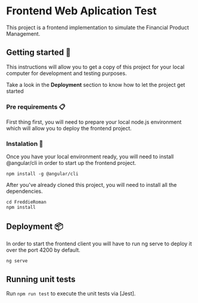 # Frontend Web Aplication Test

This project is a frontend implementation to simulate the Financial Product Management.

## Getting started 🚀

This instructions will allow you to get a copy of this project for your local computer for development and testing purposes.

Take a look in the **Deployment** section to know how to let the project get started

### Pre requirements 📋

First thing first, you will need to prepare your local node.js environment which will allow you to deploy the frontend project.

### Instalation 🔧

Once you have your local environment ready, you will need to install @angular/cli in order to start up the frontend project.

```
npm install -g @angular/cli
```

After you've already cloned this project, you will need to install all the dependencies.

```
cd FreddieRoman
npm install
```

## Deployment 📦

In order to start the frontend client you will have to run ng serve to deploy it over the port 4200 by default.

```
ng serve
```

## Running unit tests

Run `npm run test` to execute the unit tests via [Jest].
